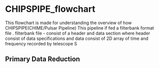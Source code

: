 # CHIPSPIPE_flowchart

This flowchart is made for understanding the overview of how CHIPSPIPE(CHIME/Pulsar Pipeline)
This pipeline if fed a filterbank format file .
filterbank file - consist of a header and data section where header consist of data specifications and data consist of 2D array of time and frequency recorded by telescope S

## Primary Data Reduction
